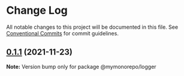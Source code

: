 # Change Log

All notable changes to this project will be documented in this file.
See [Conventional Commits](https://conventionalcommits.org) for commit guidelines.

## [0.1.1](https://github.com/hamza-ghufran/repo-packages/compare/v0.1.0...v0.1.1) (2021-11-23)

**Note:** Version bump only for package @mymonorepo/logger
